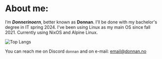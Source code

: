 # About me:
I’m ***Donnerinoern***, better known as **Donnan**. I'll be done with my bachelor's degree in IT spring 2024. I've been using Linux as my main OS since fall 2021. Currently using NixOS and Alpine Linux.

![Top Langs](https://github-readme-stats.vercel.app/api/top-langs/?username=Donnerinoern&layout=compact&theme=gruvbox)

You can reach me on Discord ``donnan`` and on e-mail: email@donnan.no
